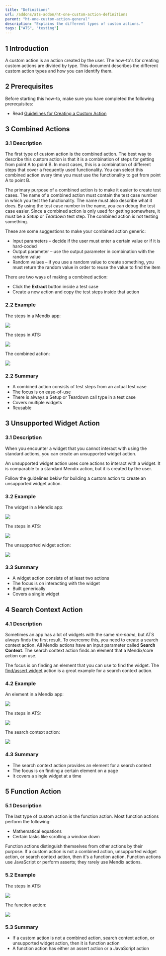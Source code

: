 ```yaml
---
title: "Definitions"
url: /addons/ats-addon/ht-one-custom-action-definitions
parent: "ht-one-custom-action-general"
description: "Explains the different types of custom actions."
tags: ["ATS", "testing"]
---
```


## 1 Introduction

A custom action is an action created by the user. The how-to's for creating custom actions are divided by type. This document describes the different custom action types and how you can identify them.

## 2 Prerequisites

Before starting this how-to, make sure you have completed the following prerequisites:

* Read [Guidelines for Creating a Custom Action](ht-one-guidelines-custom-action)

## 3 Combined Actions

### 3.1 Description

The first type of custom action is the combined action. The best way to describe this custom action is that it is a combination of steps for getting from point A to point B. In most cases, this is a combination of different steps that cover a frequently used functionality. You can select this combined action every time you must use the functionality to get from point A to point B.

The primary purpose of a combined action is to make it easier to create test cases. The name of a combined action must contain the test case number in which you test the functionality. The name must also describe what it does. By using the test case number in the name, you can debug the test case easier. Since a combined action is only used for getting somewhere, it must be a *Setup* or *Teardown* test step. The combined action is not testing something.

These are some suggestions to make your combined action generic:

* Input parameters – decide if the user must enter a certain value or if it is hard-coded
* Output parameter – use the output parameter in combination with the random value
* Random values – if you use a random value to create something, you must return the random value in order to reuse the value to find the item

There are two ways of making a combined action:

* Click the **Extract** button inside a test case
* Create a new action and copy the test steps inside that action

### 2.2 Example

The steps in a Mendix app:

![](attachments/ht-one-custom-action-general/ht-one-general-definition/combined-action-app-steps.png)

The steps in ATS:

![](attachments/ht-one-custom-action-general/ht-one-general-definition/combined-action-ats-steps.png)

The combined action:

![](attachments/ht-one-custom-action-general/ht-one-general-definition/combined-action-ats-newexpense-action.png)

### 2.2 Summary

* A combined action consists of test steps from an actual test case
* The focus is on ease-of-use
* There is always a Setup or Teardown call type in a test case
* Covers multiple widgets
* Reusable

## 3 Unsupported Widget Action

### 3.1 Description

When you encounter a widget that you cannot interact with using the standard actions, you can create an unsupported widget action.  

An unsupported widget action uses core actions to interact with a widget. It is comparable to a standard Mendix action, but it is created by the user.

Follow the guidelines bekiw for building a custom action to create an unsupported widget action.

### 3.2 Example

The widget in a Mendix app:

![](attachments/ht-one-custom-action-general/ht-one-general-definition/unsupported-widget-action-app-widget.png)

The steps in ATS:

![](attachments/ht-one-custom-action-general/ht-one-general-definition/unsupported-widget-action-ats-steps.png)

The unsupported widget action:

![](attachments/ht-one-custom-action-general/ht-one-general-definition/unsupported-widget-action-ats-switch-action.png)

### 3.3 Summary

* A widget action consists of at least two actions
* The focus is on interacting with the widget
* Built generically
* Covers a single widget

## 4 Search Context Action

### 4.1 Description

Sometimes an app has a lot of widgets with the same *mx-name*, but ATS always finds the first result. To overcome this, you need to create a search context action. All Mendix actions have an input parameter called **Search Context**. The search context action finds an element that a Mendix/core action can use.

The focus is on finding an element that you can use to find the widget. The [find/assert widget](rg-one-findassert-widget) action is a great example for a search context action.

### 4.2 Example

An element in a Mendix app:

![](attachments/ht-one-custom-action-general/ht-one-general-definition/searchcontext-action-listview-app.png)

The steps in ATS:

![](attachments/ht-one-custom-action-general/ht-one-general-definition/searchcontext-action-listview-ats-steps.png)

The search context action:

![](attachments/ht-one-custom-action-general/ht-one-general-definition/searchcontext-action-listview-ats-searchcontext-action.png)

### 4.3 Summary

* The search context action provides an element for a search context
* The focus is on finding a certain element on a page
* It covers a single widget at a time

## 5 Function Action

### 5.1 Description

The last type of custom action is the function action. Most function actions perform the following:

* Mathematical equations
* Certain tasks like scrolling a window down

Function actions distinguish themselves from other actions by their purpose. If a custom action is not a combined action, unsupported widget action, or search context action, then it's a function action. Function actions use JavaScript or perform asserts; they rarely use Mendix actions.

### 5.2 Example

The steps in ATS:

![](attachments/ht-one-custom-action-general/ht-one-general-definition/function-action-ats-teststeps.png)

The function action:

![](attachments/ht-one-custom-action-general/ht-one-general-definition/function-action-ats-function-action.png)

### 5.3 Summary

* If a custom action is not a combined action, search context action, or unsupported widget action, then it is function action
* A function action has either an assert action or a JavaScript action
